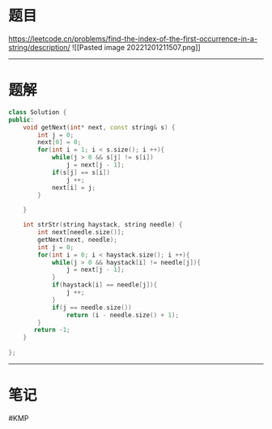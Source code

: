 # 题目
https://leetcode.cn/problems/find-the-index-of-the-first-occurrence-in-a-string/description/
![[Pasted image 20221201211507.png]]

--- 
# 题解
```cpp
class Solution {
public:
    void getNext(int* next, const string& s) {
        int j = 0;
        next[0] = 0;
        for(int i = 1; i < s.size(); i ++){
            while(j > 0 && s[j] != s[i])
                j = next[j - 1];
            if(s[j] == s[i])
                j ++;
            next[i] = j;
        }
        
    } 

    int strStr(string haystack, string needle) {
        int next[needle.size()];
        getNext(next, needle);
        int j = 0;
        for(int i = 0; i < haystack.size(); i ++){
            while(j > 0 && haystack[i] != needle[j]){
                j = next[j - 1];
            }
            if(haystack[i] == needle[j]){
                j ++;
            }
            if(j == needle.size())
                return (i - needle.size() + 1);
        }
       return -1; 
    }
    
};
```

---
# 笔记
#KMP
